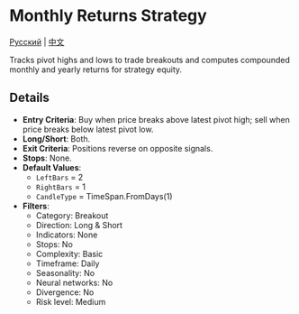 # Monthly Returns Strategy
[Русский](README_ru.md) | [中文](README_cn.md)

Tracks pivot highs and lows to trade breakouts and computes compounded monthly and yearly returns for strategy equity.

## Details

- **Entry Criteria**: Buy when price breaks above latest pivot high; sell when price breaks below latest pivot low.
- **Long/Short**: Both.
- **Exit Criteria**: Positions reverse on opposite signals.
- **Stops**: None.
- **Default Values**:
  - `LeftBars` = 2
  - `RightBars` = 1
  - `CandleType` = TimeSpan.FromDays(1)
- **Filters**:
  - Category: Breakout
  - Direction: Long & Short
  - Indicators: None
  - Stops: No
  - Complexity: Basic
  - Timeframe: Daily
  - Seasonality: No
  - Neural networks: No
  - Divergence: No
  - Risk level: Medium
